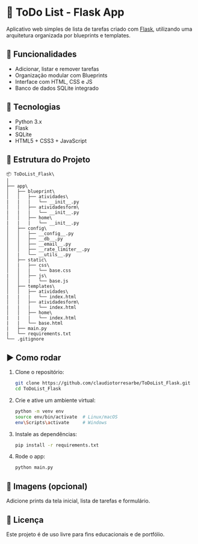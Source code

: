 # 📝 ToDo List - Flask App

Aplicativo web simples de lista de tarefas criado com [Flask](https://flask.palletsprojects.com/), utilizando uma arquitetura organizada por blueprints e templates.

## 🔧 Funcionalidades
- Adicionar, listar e remover tarefas
- Organização modular com Blueprints
- Interface com HTML, CSS e JS
- Banco de dados SQLite integrado

## 🚀 Tecnologias
- Python 3.x
- Flask
- SQLite
- HTML5 + CSS3 + JavaScript

## 📁 Estrutura do Projeto
```
📦 ToDoList_Flask\
│
├── app\
│   ├── blueprint\
│   │   ├── atividades\
|   |   |   └── __init__.py
│   │   ├── atividadesform\
|   |   |   └── __init__.py
│   │   ├── home\
|   |   |   └── __init__.py
│   ├── config\
│   │   ├── __config__.py
│   │   ├── __db__.py
│   │   ├── __email__.py
│   │   ├── __rate_limiter__.py
│   |   └── __utils__.py
│   ├── static\
│   |   ├── css\
│   │   |   └── base.css
|   │   ├── js\
│   │   |   └── base.js
│   ├── templates\
│   │   ├── atividades\
|   |   |   └── index.html
│   │   ├── atividadesform\
|   |   |   └── index.html
│   │   ├── home\
|   |   |   └── index.html
|   |   └── base.html
|   ├── main.py
|   └── requirements.txt
└── .gitignore

```

## ▶️ Como rodar

1. Clone o repositório:
   ```bash
   git clone https://github.com/claudiotorresarbe/ToDoList_Flask.git
   cd ToDoList_Flask
   ```

2. Crie e ative um ambiente virtual:
   ```bash
   python -m venv env
   source env/bin/activate  # Linux/macOS
   env\Scripts\activate     # Windows
   ```

3. Instale as dependências:
   ```bash
   pip install -r requirements.txt
   ```

4. Rode o app:
   ```bash
   python main.py
   ```

## 📸 Imagens (opcional)
Adicione prints da tela inicial, lista de tarefas e formulário.

## 📄 Licença
Este projeto é de uso livre para fins educacionais e de portfólio.
